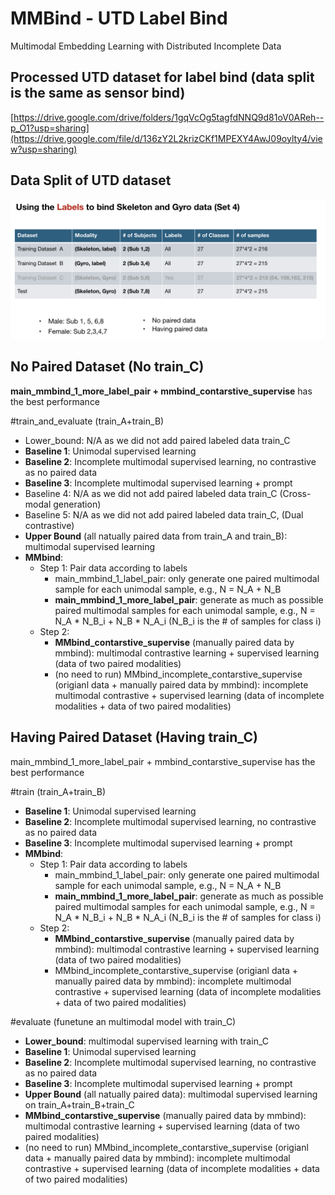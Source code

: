# MMBind - UTD Label Bind
Multimodal Embedding Learning with Distributed Incomplete Data

## Processed UTD dataset for label bind (data split is the same as sensor bind)
[https://drive.google.com/drive/folders/1gqVcOg5tagfdNNQ9d81oV0AReh--p_O1?usp=sharing](https://drive.google.com/file/d/136zY2L2krizCKf1MPEXY4AwJ09oylty4/view?usp=sharing)

## Data Split of UTD dataset

<p align="center" >
	<img src="./dataset-split-UTD-label-bind.png" width="800">
</p>


## No Paired Dataset (No train_C)
**main_mmbind_1_more_label_pair + mmbind_contarstive_supervise** has the best performance

#train_and_evaluate (train_A+train_B)
- Lower_bound: N/A as we did not add paired labeled data train_C
- **Baseline 1**: Unimodal supervised learning 
- **Baseline 2**: Incomplete multimodal supervised learning, no contrastive as no paired data
- **Baseline 3**: Incomplete multimodal supervised learning + prompt
- Baseline 4: N/A as we did not add paired labeled data train_C (Cross-modal generation)
- Baseline 5: N/A as we did not add paired labeled data train_C, (Dual contrastive)
- **Upper Bound** (all natually paired data from train_A and train_B): multimodal supervised learning
- **MMbind**:
  * Step 1: Pair data according to labels
     * main_mmbind_1_label_pair: only generate one paired multimodal sample for each unimodal sample, e.g., N = N_A + N_B
     * **main_mmbind_1_more_label_pair**: generate as much as possible paired multimodal samples for each unimodal sample, e.g., N = N_A * N_B_i + N_B * N_A_i (N_B_i is the # of samples for class i)
  * Step 2:
    * **MMbind_contarstive_supervise** (manually paired data by mmbind): multimodal contrastive learning + supervised learning (data of two paired modalities)
    * (no need to run) MMbind_incomplete_contarstive_supervise (origianl data + manually paired data by mmbind): incomplete multimodal contrastive  + supervised learning (data of incomplete modalities + data of two paired modalities)

## Having Paired Dataset (Having train_C)
main_mmbind_1_more_label_pair + mmbind_contarstive_supervise has the best performance

#train (train_A+train_B)
- **Baseline 1**: Unimodal supervised learning 
- **Baseline 2**: Incomplete multimodal supervised learning, no contrastive as no paired data
- **Baseline 3**: Incomplete multimodal supervised learning + prompt
- **MMbind**:
  * Step 1: Pair data according to labels
       * main_mmbind_1_label_pair: only generate one paired multimodal sample for each unimodal sample, e.g., N = N_A + N_B
       * **main_mmbind_1_more_label_pair**: generate as much as possible paired multimodal samples for each unimodal sample, e.g., N = N_A * N_B_i + N_B * N_A_i (N_B_i is the # of samples for class i)
  * Step 2:
    * **MMbind_contarstive_supervise** (manually paired data by mmbind): multimodal contrastive learning + supervised learning (data of two paired modalities)
    * MMbind_incomplete_contarstive_supervise (origianl data + manually paired data by mmbind): incomplete multimodal contrastive  + supervised learning (data of incomplete modalities + data of two paired modalities)

#evaluate (funetune an multimodal model with train_C)
- **Lower_bound**: multimodal supervised learning with train_C
- **Baseline 1**: Unimodal supervised learning 
- **Baseline 2**: Incomplete multimodal supervised learning, no contrastive as no paired data
- **Baseline 3**: Incomplete multimodal supervised learning + prompt
- **Upper Bound** (all natually paired data): multimodal supervised learning on train_A+train_B+train_C
- **MMbind_contarstive_supervise** (manually paired data by mmbind): multimodal contrastive learning + supervised learning (data of two paired modalities)
- (no need to run) MMbind_incomplete_contarstive_supervise (origianl data + manually paired data by mmbind): incomplete multimodal contrastive  + supervised learning (data of incomplete modalities + data of two paired modalities)
